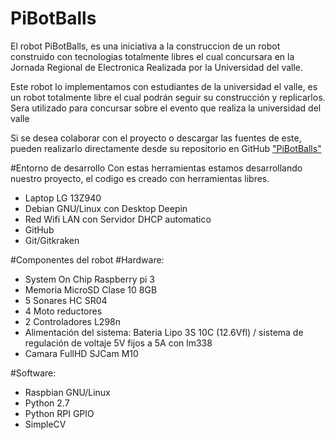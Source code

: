 # PiBotBalls

El robot PiBotBalls, es una iniciativa a la construccion de un robot construido con tecnologias totalmente libres el cual concursara en la Jornada Regional de Electronica
Realizada por la Universidad del valle.

Este robot lo implementamos con estudiantes de la universidad el valle, es un robot totalmente libre el cual podrán seguir su construcción y replicarlos.
Sera utilizado para concursar sobre el evento que realiza la universidad del valle

Si se desea colaborar con el proyecto o descargar las fuentes de este, pueden realizarlo directamente desde su repositorio en GitHub ["PiBotBalls"](https://github.com/UavLabsColombia/pibotballs)

#Entorno de desarrollo
Con estas herramientas estamos desarrollando nuestro proyecto, el codigo es creado con herramientas libres.

* Laptop LG 13Z940
* Debian GNU/Linux con Desktop Deepin
* Red Wifi LAN con Servidor DHCP automatico
* GitHub
* Git/Gitkraken


#Componentes del robot
#Hardware:
* System On Chip Raspberry pi 3
* Memoria MicroSD Clase 10 8GB
* 5 Sonares HC SR04
* 4 Moto reductores
* 2 Controladores L298n
* Alimentación del sistema: Bateria Lipo 3S 10C (12.6Vfl) / sistema de regulación de voltaje 5V fijos a 5A con lm338
* Camara FullHD SJCam M10

#Software:

* Raspbian GNU/Linux
* Python 2.7
* Python RPI GPIO
* SimpleCV

